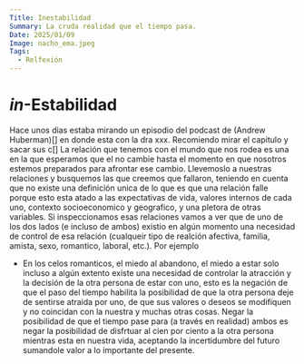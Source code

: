```yaml
---
Title: Inestabilidad
Summary: La cruda realidad que el tiempo pasa.
Date: 2025/01/09
Image: nacho_ema.jpeg
Tags:
  - Relfexión
---
```


# _in_-Estabilidad

Hace unos dias estaba mirando un episodio del podcast de (Andrew Huberman)[] en donde esta con la dra xxx. Recomiendo mirar el capitulo y sacar sus c[]
La relación que tenemos con el mundo que nos rodea es una en la que esperamos que el no cambie
hasta el momento en que nosotros estemos preparados para afrontar ese cambio.
Llevemoslo a nuestras relaciones y busquemos las que creemos que fallaron, teniendo en cuenta
que no existe una definición unica de lo que es que una relación falle porque esto esta atado
a las expectativas de vida, valores internos de cada uno, contexto socioeconomico y geografico, y una
pletora de otras variables.
Si inspeccionamos esas relaciones vamos a ver que de uno de los dos lados (e incluso de ambos) existio
en algún momento una necesidad de control de esa relación (cualqueir tipo de realción afectiva, familia,
amista, sexo, romantico, laboral, etc.). Por ejemplo

- En los celos romanticos, el miedo al abandono, el miedo a estar solo incluso a algún extento
  existe una necesidad de controlar la atracción y la decisión de
  la otra persona de estar con uno, esto es la negación de que el paso del tiempo habilita la
  posibilidad de que la otra persona deje de sentirse atraida por uno, de que sus valores o deseos
  se modifiquen y no coincidan con la nuestra y muchas otras cosas. Negar la posibilidad de que el
  tiempo pase para (a través en realidad) ambos es negar la posibilidad de disfrtuar al cien por ciento
  a la otra persona mientras esta en nuestra vida, aceptando la incertidumbre del futuro sumandole
  valor a lo importante del presente.
